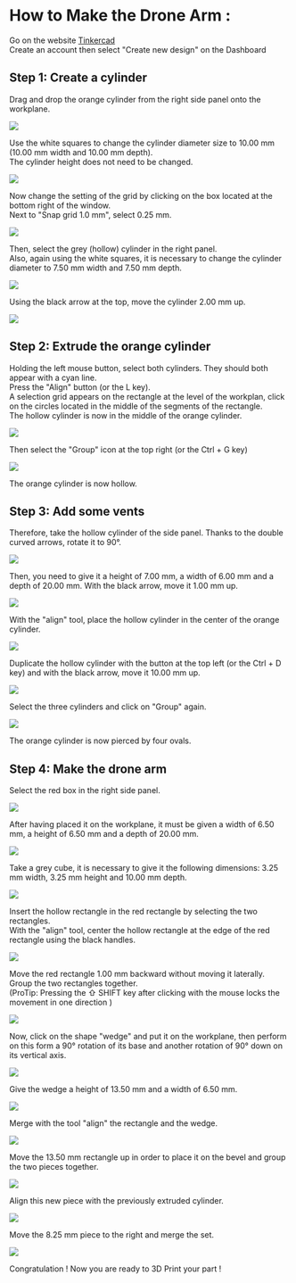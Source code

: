 # How to Make the Drone Arm :

Go on the website [Tinkercad](https://www.tinkercad.com/)  
Create an account then select "Create new design" on the Dashboard

## Step 1: Create a cylinder

Drag and drop the orange cylinder from the right side panel onto the workplane.

![](Gifs/01-2.gif)

Use the white squares to change the cylinder diameter size to 10.00 mm (10.00 mm width and 10.00 mm depth).  
The cylinder height does not need to be changed.

![](Gifs/02.gif)

Now change the setting of the grid by clicking on the box located at the bottom right of the window.  
Next to "Snap grid 1.0 mm", select 0.25 mm.

![](Gifs/03-4.gif)

Then, select the grey (hollow) cylinder in the right panel.  
Also, again using the white squares, it is necessary to change the cylinder diameter to 7.50 mm width and 7.50 mm depth.

![](Gifs/04.gif)

Using the black arrow at the top, move the cylinder 2.00 mm up.

![](Gifs/05-2.gif)


## Step 2: Extrude the orange cylinder

Holding the left mouse button, select both cylinders. They should both appear with a cyan line.  
Press the "Align" button (or the L key).  
A selection grid appears on the rectangle at the level of the workplan, click on the circles located in the middle of the segments of the rectangle.  
The hollow cylinder is now in the middle of the orange cylinder.

![](Gifs/06.gif)

Then select the "Group" icon at the top right (or the Ctrl + G key)

![](Gifs/07.gif)

The orange cylinder is now hollow.


## Step 3: Add some vents

Therefore, take the hollow cylinder of the side panel.
Thanks to the double curved arrows, rotate it to 90°.

![](Gifs/08.gif)

Then, you need to give it a height of 7.00 mm, a width of 6.00 mm and a depth of 20.00 mm.
With the black arrow, move it 1.00 mm up.

![](Gifs/09.gif)

With the "align" tool, place the hollow cylinder in the center of the orange cylinder.

![](Gifs/10.gif)

Duplicate the hollow cylinder with the button at the top left (or the Ctrl + D key) and with the black arrow, move it 10.00 mm up.

![](Gifs/11.gif)

Select the three cylinders and click on "Group" again.

![](Gifs/12.gif)

The orange cylinder is now pierced by four ovals.


## Step 4: Make the drone arm

Select the red box in the right side panel.

![](Gifs/13.gif)

After having placed it on the workplane, it must be given a width of 6.50 mm, a height of 6.50 mm and a depth of 20.00 mm.

![](Gifs/14.gif)

Take a grey cube, it is necessary to give it the following dimensions:
3.25 mm width, 3.25 mm height and 10.00 mm depth.

![](Gifs/15.gif)

Insert the hollow rectangle in the red rectangle by selecting the two rectangles.  
With the "align" tool, center the hollow rectangle at the edge of the red rectangle using the black handles.

![](Gifs/16.gif)

Move the red rectangle 1.00 mm backward without moving it laterally.  
Group the two rectangles together.  
(ProTip: Pressing the ⇧ SHIFT key after clicking with the mouse locks the movement in one direction )

![](Gifs/17.gif)

Now, click on the shape "wedge" and put it on the workplane, then perform on this form a 90° rotation of its base and another rotation of 90° down on its vertical axis.

![](Gifs/18.gif)

Give the wedge a height of 13.50 mm and a width of 6.50 mm.

![](Gifs/19.gif)

Merge with the tool "align" the rectangle and the wedge.

![](Gifs/20.gif)

Move the 13.50 mm rectangle up in order to place it on the bevel and group the two pieces together.

![](Gifs/21.gif)

Align this new piece with the previously extruded cylinder.

![](Gifs/22.gif)

Move the 8.25 mm piece to the right and merge the set.

![](Gifs/23.gif)

Congratulation !
Now you are ready to 3D Print your part !
